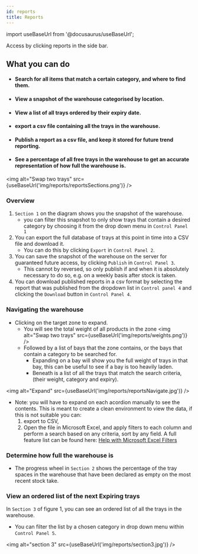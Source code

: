 ```yaml
---
id: reports
title: Reports
---
```

import useBaseUrl from '@docusaurus/useBaseUrl';

Access by clicking reports in the side bar.

## What you can do

* #### Search for all items that match a certain category, and where to find them.
* #### View a snapshot of the warehouse categorised by location.
* #### View a list of all trays ordered by their expiry date.
* #### export a csv file containing all the trays in the warehouse.
* #### Publish a report as a csv file, and keep it stored for future trend reporting.
* #### See a percentage of all free trays in the warehouse to get an accurate representation of how full the warehouse is.

<img alt="Swap two trays" src={useBaseUrl('img/reports/reportsSections.png')} />  

### Overview

1. `Section 1` on the diagram shows you the snapshot of the warehouse. 
    * you can filter this snapshot to only show trays that contain a desired category by choosing it from the drop down menu in `Control Panel 1`
2. You can export the full database of trays at this point in time into a CSV file and download it.
    * You can do this by clicking `Export` in `Control Panel 2`.
3. You can save the snapshot of the warehouse on the server for guaranteed future access, by clicking `Publish` in `Control Panel 3`.
    * This cannot by reversed, so only publish if and when it is absolutely necessary to do so, e.g. on a weekly basis after stock is taken.
4. You can download published reports in a csv format by selecting the report that was published from the dropdown list in `Control panel 4` and clicking the `Download` button in `Control Panel 4`.
 
### Navigating the warehouse

* Clicking on the target zone to expand.
    * You will see the total weight of all products in the zone
    <img alt="Swap two trays" src={useBaseUrl('img/reports/weights.png')} />  
    * Followed by a list of bays that the zone contains, or the bays that contain a category to be searched for.
        * Expanding on a bay will show you the full weight of trays in that bay, this can be useful to see if a bay is too heavily laden.
        * Beneath is a list of all the trays that match the search criteria, (their weight, category and expiry).
        
<img alt="Expand" src={useBaseUrl('img/reports/reportsNavigate.jpg')} />  
* Note: you will have to expand on each acordion manually to see the contents. This is meant to create a clean environment to view the data, if this is not suitable you can:
    1. export to CSV,
    2. Open the file in Microsoft Excel, and apply filters to each column and perform a search based on any criteria, sort by any field. A full feature list can be found here: [Help with Microsoft Excel Filters](https://support.office.com/en-gb/article/filter-data-in-a-range-or-table-01832226-31b5-4568-8806-38c37dcc180e)  

### Determine how full the warehouse is

* The progress wheel in `Section 2` shows the percentage of the tray spaces in the warehouse that have been declared as empty on the most recent stock take.

### View an ordered list of the next Expiring trays

In `Section 3` of figure 1, you can see an ordered list of all the trays in the warehouse.
    
* You can filter the list by a chosen category in drop down menu within `Control Panel 5`.

<img alt="section 3" src={useBaseUrl('img/reports/section3.jpg')} />  
